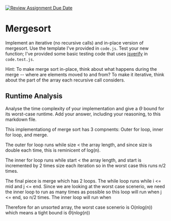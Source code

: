 [![Review Assignment Due Date](https://classroom.github.com/assets/deadline-readme-button-24ddc0f5d75046c5622901739e7c5dd533143b0c8e959d652212380cedb1ea36.svg)](https://classroom.github.com/a/1uurLsu5)
# Mergesort

Implement an iterative (no recursive calls) and in-place version of mergesort.
Use the template I've provided in `code.js`. Test your new function; I've
provided some basic testing code that uses
[jsverify](https://jsverify.github.io/) in `code.test.js`.

Hint: To make merge sort in-place, think about what happens during the merge --
where are elements moved to and from? To make it iterative, think about the
part of the array each recursive call considers.

## Runtime Analysis

Analyse the time complexity of your implementation and give a $\Theta$ bound for
its worst-case runtime. Add your answer, including your reasoning, to this
markdown file.

This implementationg of merge sort has 3 compnents:
Outer for loop, inner for loop, and merge.

The outer for loop runs while size < the array length, and since size is double each time,
this is reminicent of log(n).

The inner for loop runs while start < the array length, and start is incremented by
2 times size each iteration so in the worst case this runs n/2 times.

The final piece is merge which has 2 loops. The while loop runs while i <= mid and 
j <= end. Since we are looking at the worst case scenerio, we need the inner loop 
to run as many times as possible so this loop will run when j <= end, so n/2 times.
The inner loop will run when 


Therefore for an unsorted array, the worst case scenerio is O(nlog(n)) which means
a tight bound is $\Theta (nlog(n))$
